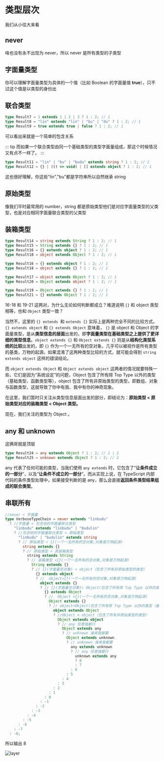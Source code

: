 # 类型层次

我们从小往大来看

## never

啥也没有永不出现为 never，所以 never 是所有类型的子类型

## 字面量类型

你可以理解字面量类型为具体的一个值（比如 Boolean 的字面量值 **true**），只不过这个值是以类型的身份出

## 联合类型

```ts
type Result7 = 1 extends 1 | 2 | 3 ? 1 : 2; // 1
type Result8 = "lin" extends "lin" | "bu" | "du" ? 1 : 2; // 1
type Result9 = true extends true | false ? 1 : 2; // 1
```

可以看出来就是一个简单的包含关系

::: tip
而如果一个联合类型由同一个基础类型的类型字面量组成，那这个时候情况又有点不一样了。
:::

```ts
type Result11 = "lin" | "bu" | "budu" extends string ? 1 : 2; // 1
type Result12 = {} | (() => void) | [] extends object ? 1 : 2; // 1
```

这也很好理解，你这些"lin","bu"都是字符串所以自然继承 string

## 原始类型

像我们平时最常用的 number，string 都是原始类型他们是对应字面量类型的父类型，也是对应相同字面量联合类型的父类型

## 装箱类型

```ts
type Result14 = string extends String ? 1 : 2; // 1
type Result15 = String extends {} ? 1 : 2; // 1
type Result16 = {} extends object ? 1 : 2; // 1
type Result18 = object extends Object ? 1 : 2; // 1

type Result16 = {} extends object ? 1 : 2; // 1
type Result18 = object extends {} ? 1 : 2; // 1

type Result17 = object extends Object ? 1 : 2; // 1
type Result20 = Object extends object ? 1 : 2; // 1

type Result19 = Object extends {} ? 1 : 2; // 1
type Result21 = {} extends Object ? 1 : 2; // 1
```

16-18 和 19-21 这两对，为什么无论如何判断都成立？难道说明 `{}` 和 object 类型相等，也和 `Object` 类型一致？

当然不，这里的 `{} extends `和 `extends {}` 实际上是两种完全不同的比较方式。`{} extends object` 和 `{} extends Object` 意味着， `{}` 是 object 和 Object 的字面量类型，是从**类型信息的层面**出发的，即**字面量类型在基础类型之上提供了更详细的类型信息**。`object extends {}` 和 `Object extends {}` 则是从**结构化类型系统的比较**出发的，即 `{}` 作为一个一无所有的空对象，几乎可以被视作是所有类型的基类，万物的起源。如果混淆了这两种类型比较的方式，就可能会得到 `string extends object` 这样的错误结论。

而 `object extends Object` 和 `Object extends object` 这两者的情况就要特殊一些，它们是因为“系统设定”的问题，Object 包含了所有除 Top Type 以外的类型（基础类型、函数类型等），object 包含了所有非原始类型的类型，即数组、对象与函数类型，这就导致了你中有我、我中有你的神奇现象。

在这里，我们暂时只关注从类型信息层面出发的部分，即结论为：**原始类型 < 原始类型对应的装箱类型 < Object 类型。**

现在，我们关注的类型为 Object 。

## any 和 unknown

这俩哥就是顶层

```ts
type Result24 = any extends Object ? 1 : 2; // 1 | 2
type Result25 = unknown extends Object ? 1 : 2; // 2
```

any 代表了任何可能的类型，当我们使用 `any extends` 时，它包含了“**让条件成立的一部分**”，以及“**让条件不成立的一部分**”。而从实现上说，在 TypeScript 内部代码的条件类型处理中，如果接受判断的是 any，那么会直接**返回条件类型结果组成的联合类型**。

## 串联所有

```ts
//never < 字面量
type VerboseTypeChain = never extends "linbudu"
  ? //字面量 < 包含他的字面量联合类型
    "linbudu" extends "linbudu" | "budulin"
    ? //包含他的字面量联合类型 < 原始类型
      "linbudu" | "budulin" extends string
      ? // 原始类型 < {}(一个一无所有的空对象,对象是万物起源)
        string extends {}
        ? // 原始类型 < 其装箱类型
          string extends String
          ? // 装箱类型 <{}(一个一无所有的空对象,对象是万物起源)
            String extends {}
            ? // {}(字面量空对象) < object（包含了所有非原始类型的类型）
              {} extends object
              ? //  object<{}(一个一无所有的空对象,对象是万物起源)
                object extends {}
                ? // {}(字面量空对象)< Object(包含了所有除 Top Type 以外的类型（基础类型、函数类型等)
                  {} extends Object
                  ? //  Object <{}(一个一无所有的空对象,对象是万物起源)
                    Object extends {}
                    ? // object<Object(包含了所有除 Top Type 以外的类型（基础类型、函数类型等)
                      object extends Object
                      ? //Object < object（包含了所有非原始类型的类型）
                        Object extends object
                        ? // any 任意值都行
                          Object extends any
                          ? // unknown 谁来我都要
                            Object extends unknown
                            ? // unknown 谁来我都要
                              any extends unknown
                              ? // any 任意值都行
                                unknown extends any
                                ? 8
                                : 7
                              : 6
                            : 5
                          : 4
                        : 3
                      : 2
                    : 1
                  : 0
                : -1
              : -2
            : -3
          : -4
        : -5
      : -6
    : -7
  : -8;
```

所以输出 8

![layer](/imgs/typescript/layer.awebp)
